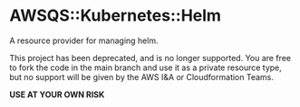 # AWSQS::Kubernetes::Helm

A resource provider for managing helm.

This project has been deprecated, and is no longer supported. You are free to fork the code in the main branch and use it as a private resource type, but no support will be given by the AWS I&A or Cloudformation Teams.

**USE AT YOUR OWN RISK**
